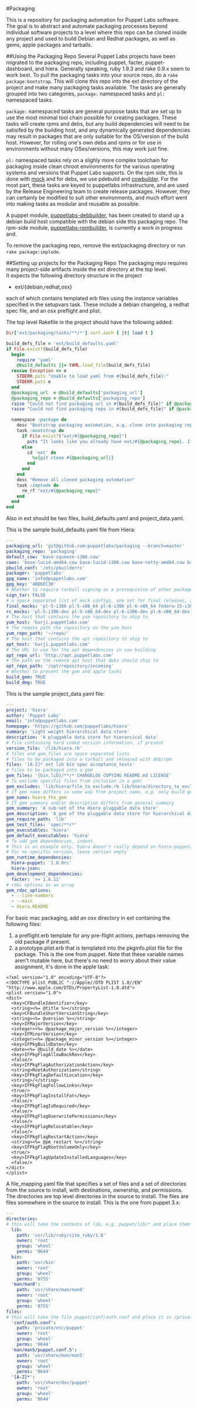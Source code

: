 #Packaging

This is a repository for packaging automation for Puppet Labs software.  
The goal is to abstract and automate packaging processes beyond individual
software projects to a level where this repo can be cloned inside any
project and used to build Debian and Redhat packages, as well as gems,
apple packages and tarballs.  

##Using the Packaging Repo
Several Puppet Labs projects have been migrated to the packaging repo, including
puppet, facter, puppet-dashboard, and hiera. Generally speaking, ruby 1.9.3 and rake 0.9.x seem to work best. To pull the packaging tasks into your source repo, do a `rake package:bootstrap`. This will clone this repo into the ext directory of the project and make many packaging tasks available. The tasks are generally grouped into two categories, `package:` namespaced tasks and `pl:` namespaced tasks.  

`package:` namespaced tasks are general purpose tasks that are set up to use the most minimal tool chain possible for creating packages. These tasks will create rpms and debs, but any build dependencies will need to be satisifed by the building host, and any dynamically generated dependencies may result in packages that are only suitable for the OS/version of the build host. However, for rolling one's own debs and rpms or for use in environments without many OSes/versions, this may work just fine.

`pl:` namespaced tasks rely on a slighly more complex toolchain for packaging inside clean chroot environments for the various operating systems and versions that Puppet Labs supports. On the rpm side, this is done with [mock](http://fedoraproject.org/wiki/Projects/Mock) and for debs, we use pdebuild and [cowbuilder](http://wiki.debian.org/cowbuilder). For the most part, these tasks are keyed to puppetlabs infrastructure, and are used by the Release Engineering team to create release packages. However, they can certainly be modified to suit other environments, and much effort went into making tasks as modular and reusable as possible.  

A puppet module, [puppetlabs-debbuilder](https://github.com/puppetlabs/puppetlabs-debbuilder), has been created to stand up a debian build host compatible with the debian side this packaging repo. The rpm-side module, [puppetlabs-rpmbuilder](https://github.com/puppetlabs/puppetlabs-rpmbuilder), is currently a work in progress and.

To remove the packaging repo, remove the ext/packaging directory or run `rake package:implode`.

##Setting up projects for the Packaging Repo
The packaging repo requires many project-side artifacts inside the ext directory at the top level.  
It expects the following directory structure in the project  
*   ext/{debian,redhat,osx}

each of which contains templated erb files using the instance variables
specified in the setupvars task. These include a debian changelog, a
redhat spec file, and an osx preflight and plist.  

The top level Rakefile in the project should have the following added:
```ruby
Dir['ext/packaging/tasks/**/*'].sort.each { |t| load t }

build_defs_file = 'ext/build_defaults.yaml'
if File.exist?(build_defs_file)
  begin
    require 'yaml'
    @build_defaults ||= YAML.load_file(build_defs_file)
  rescue Exception => e
    STDERR.puts "Unable to load yaml from #{build_defs_file}:"
    STDERR.puts e
  end
  @packaging_url  = @build_defaults['packaging_url']
  @packaging_repo = @build_defaults['packaging_repo']
  raise "Could not find packaging url in #{build_defs_file}" if @packaging_url.nil?
  raise "Could not find packaging repo in #{build_defs_file}" if @packaging_repo.nil?

  namespace :package do
    desc "Bootstrap packaging automation, e.g. clone into packaging repo"
    task :bootstrap do
      if File.exist?("ext/#{@packaging_repo}")
        puts "It looks like you already have ext/#{@packaging_repo}. If you don't like it, blow it away with package:implode."
      else
        cd 'ext' do
          %x{git clone #{@packaging_url}}
        end
      end
    end
    desc "Remove all cloned packaging automation"
    task :implode do
      rm_rf "ext/#{@packaging_repo}"
    end
  end
end
```

Also in ext should be two files, build_defaults.yaml and project_data.yaml.  

This is the sample build_defaults.yaml file from Hiera:
```yaml
---
packaging_url: 'git@github.com:puppetlabs/packaging --branch=master'
packaging_repo: 'packaging'
default_cow: 'base-squeeze-i386.cow'
cows: 'base-lucid-amd64.cow base-lucid-i386.cow base-natty-amd64.cow base-natty-i386.cow base-oneiric-amd64.cow base-oneiric-i386.cow base-precise-amd64.cow base-precise-i386.cow base-sid-amd64.cow base-sid-i386.cow base-squeeze-amd64.cow base-squeeze-i386.cow base-testing-amd64.cow base-testing-i386.cow base-wheezy-i386.cow'
pbuild_conf: '/etc/pbuilderrc'
packager: 'puppetlabs'
gpg_name: 'info@puppetlabs.com'
gpg_key: '4BD6EC30'
# Whether to require tarball signing as a prerequisite of other package building
sign_tar: FALSE
# a space separated list of mock configs, one set for final releases, another for devel
final_mocks: 'pl-5-i386 pl-5-x86_64 pl-6-i386 pl-6-x86_64 fedora-15-i386 fedora-15-x86_64 fedora-16-i386 fedora-16-x86_64 fedora-17-i386 fedora-17-x86_64'
rc_mocks: 'pl-5-i386-dev pl-5-x86_64-dev pl-6-i386-dev pl-6-x86_64-dev fedora-15-i386-dev fedora-15-x86_64-dev fedora-16-i386-dev fedora-16-x86_64-dev fedora-17-i386-dev fedora-17-x86_64-dev'
# The host that contains the yum repository to ship to
yum_host: 'burji.puppetlabs.com'
# The remote path the repository on the yum_host
yum_repo_path: '~/repo/'
# The host that contains the apt repository to ship to
apt_host: 'burji.puppetlabs.com'
# The URL to use for the apt dependencies in cow building
apt_repo_url: 'http://apt.puppetlabs.com'
# The path on the remote apt host that debs should ship to
apt_repo_path: '/opt/repository/incoming'
# Whether to present the gem and apple tasks
build_gem: TRUE
build_dmg: TRUE
```
This is the sample project_data.yaml file:
```yaml
---
project: 'hiera'
author: 'Puppet Labs'
email: 'info@puppetlabs.com'
homepage: 'https://github.com/puppetlabs/hiera'
summary: 'Light weight hierarchical data store'
description: 'A pluggable data store for hierarcical data'
# file containing hard coded version information, if present
version_file: '/lib/hiera.rb'
# files and gem_files are space separated lists
# files to be packaged into a tarball and released with deb/rpm
files: '[A-Z]* ext lib bin spec acceptance_tests'
# files to be packaged into a gem
gem_files: '{bin,lib}/**/* CHANGELOG COPYING README.md LICENSE'
# To exclude specific files from inclusion in a gem:
gem_excludes: 'lib/hiera/file_to_exclude.rb lib/hiera/directory_to_exclude'
# If gem name differs in some way from project name, e.g. only build gem for a client end
gem_name: hiera_the_gem
# If gem summary and/or description differs from general summary
gem_summary: 'A sub-set of the Hiera pluggable data store'
gem_description: 'A gem of the pluggable data store for hierarchical data'
gem_require_path: 'lib'
gem_test_files: 'spec/**/*'
gem_executables: 'hiera'
gem_default_executables: 'hiera'
# To add gem dependencies, indent.
# This is an example only, hiera doesn't really depend on hiera-puppet/json/facter
# For no specific version, leave version empty
gem_runtime_dependencies:
  hiera-puppet: '1.0.0rc'
  hiera-json:
gem_development_dependencies:
  facter: '>= 1.6.11'
# rdoc options as an array
gem_rdoc_options:
  - --line-numbers
  - --main
  - Hiera.README
```
For basic mac packaging, add an osx directory in ext containing the following files:  
1. a preflight.erb template for any pre-flight actions, perhaps removing the old package if present.  
2. a prototype.plist.erb that is templated into the pkginfo.plist file for the package. This is the one from puppet. Note that these variable names aren't mutable here, but there's no need to worry about their value assignment, it's done in the apple task:  
```
<?xml version="1.0" encoding="UTF-8"?>
<!DOCTYPE plist PUBLIC "-//Apple//DTD PLIST 1.0//EN" "http://www.apple.com/DTDs/PropertyList-1.0.dtd">
<plist version="1.0">
<dict>
  <key>CFBundleIdentifier</key>
  <string><%= @title %></string>
  <key>CFBundleShortVersionString</key>
  <string><%= @version %></string>
  <key>IFMajorVersion</key>
  <integer><%= @package_major_version %></integer>
  <key>IFMinorVersion</key>
  <integer><%= @package_minor_version %></integer>
  <key>IFPkgBuildDate</key>
  <date><%= @build_date %></date>
  <key>IFPkgFlagAllowBackRev</key>
  <false/>
  <key>IFPkgFlagAuthorizationAction</key>
  <string>RootAuthorization</string>
  <key>IFPkgFlagDefaultLocation</key>
  <string>/</string>
  <key>IFPkgFlagFollowLinks</key>
  <true/>
  <key>IFPkgFlagInstallFat</key>
  <false/>
  <key>IFPkgFlagIsRequired</key>
  <false/>
  <key>IFPkgFlagOverwritePermissions</key>
  <false/>
  <key>IFPkgFlagRelocatable</key>
  <false/>
  <key>IFPkgFlagRestartAction</key>
  <string><%= @pm_restart %></string>
  <key>IFPkgFlagRootVolumeOnly</key>
  <true/>
  <key>IFPkgFlagUpdateInstalledLanguages</key>
  <false/>
</dict>
</plist>
```
A file_mapping.yaml file that specifies a set of files and a set of directories from the source to install, with destinations, ownership, and permissions. The directories are top level directories in the source to install. The files are files somewhere in the source to install. This is the one from puppet 3.x:
```yaml
---
directories:
# this will take the contents of lib, e.g. puppet/lib/* and place them in /usr/lib/ruby/site_ruby/1.8
  lib:
    path: 'usr/lib/ruby/site_ruby/1.8'
    owner: 'root'
    group: 'wheel'
    perms: '0644'
  bin:
    path: 'usr/bin'
    owner: 'root'
    group: 'wheel'
    perms: '0755'
  'man/man8':
    path: 'usr/share/man/man8'
    owner: 'root'
    group: 'wheel'
    perms: '0755'
files:
# this will take the file puppet/conf/auth.conf and place it in /private/etc/puppet/, creating the directory if not present
  'conf/auth.conf':
    path: 'private/etc/puppet'
    owner: 'root'
    group: 'wheel'
    perms: '0644'
  'man/man5/puppet.conf.5':
    path: 'usr/share/man/man5'
    owner: 'root'
    group: 'wheel'
    perms: '0644'
  '[A-Z]*':
    path: 'usr/share/doc/puppet'
    owner: 'root'
    group: 'wheel'
    perms: '0644'
```
